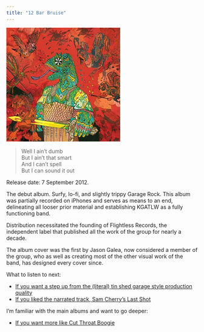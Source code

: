 ```yaml
---
title: "12 Bar Bruise"
---
```


![cover of 12 Bar Bruise](./cover.jpg)

> Well I ain’t dumb  
> But I ain’t that smart  
> And I can’t spell  
> But I can sound it out

Release date: 7 September 2012.  

The debut album. Surfy, lo-fi, and slightly trippy Garage Rock. This album was partially recorded on iPhones and serves as means to an end, delineating all looser prior material and establishing KGATLW as a fully functioning band.

Distribution necessitated the founding of Flightless Records, the independent label that published all the work of the group for nearly a decade.

The album cover was the first by Jason Galea, now considered a member of the group, who as well as creating most of the other visual work of the band, has designed every cover since.

What to listen to next:

*   [If you want a step up from the (literal) tin shed garage style production quality](../im-in-your-mind-fuzz)
*   [If you liked the narrated track, Sam Cherry’s Last Shot](../eyes-like-the-sky)

I’m familiar with the main albums and want to go deeper:

*   [If you want more like Cut Throat Boogie](../../the-murlocs)
